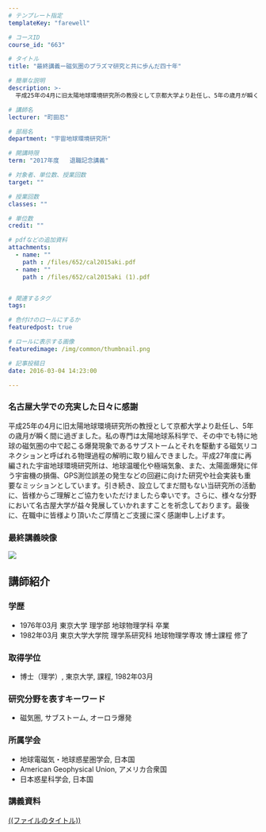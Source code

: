 ```yaml
---
# テンプレート指定
templateKey: "farewell"

# コースID
course_id: "663"

# タイトル
title: "最終講義ー磁気圏のプラズマ研究と共に歩んだ四十年"

# 簡単な説明
description: >-
  平成25年の4月に旧太陽地球環境研究所の教授として京都大学より赴任し、5年の歳月が瞬く間に過ぎました。私の専門は太陽地球系科学で、その中でも特に地球の磁気圏の中で起こる爆発現象であ...

# 講師名
lecturer: "町田忍"

# 部局名
department: "宇宙地球環境研究所"

# 開講時限
term: "2017年度	退職記念講義"

# 対象者、単位数、授業回数
target: ""

# 授業回数
classes: ""

# 単位数
credit: ""

# pdfなどの追加資料
attachments: 
  - name: "" 
    path : /files/652/cal2015aki.pdf
  - name: "" 
    path : /files/652/cal2015aki (1).pdf


# 関連するタグ
tags:

# 色付けのロールにするか
featuredpost: true

# ロールに表示する画像
featuredimage: /img/common/thumbnail.png

# 記事投稿日
date: 2016-03-04 14:23:00

---
```

  
### 名古屋大学での充実した日々に感謝  
平成25年の4月に旧太陽地球環境研究所の教授として京都大学より赴任し、5年の歳月が瞬く間に過ぎました。私の専門は太陽地球系科学で、その中でも特に地球の磁気圏の中で起こる爆発現象であるサブストームとそれを駆動する磁気リコネクションと呼ばれる物理過程の解明に取り組んできました。平成27年度に再編された宇宙地球環境研究所は、地球温暖化や極端気象、また、太陽面爆発に伴う宇宙機の損傷、GPS測位誤差の発生などの回避に向けた研究や社会実装も重要なミッションとしています。引き続き、設立してまだ間もない当研究所の活動に、皆様からご理解とご協力をいただけましたら幸いです。さらに、様々な分野において名古屋大学が益々発展していかれますことを祈念しております。最後に、在職中に皆様より頂いたご厚情とご支援に深く感謝申し上げます。  
### 最終講義映像  
[![](http://nuvideo.media.nagoya-u.ac.jp/thumbs/4059/4381)](http://nuvideo.media.nagoya-u.ac.jp/embed/fec724e47edb562cf9f22bf6ef69e5e10adc8149)
  
## 講師紹介  
  
### 学歴  
  
* 1976年03月 東京大学 理学部 地球物理学科 卒業  
* 1982年03月 東京大学大学院 理学系研究科 地球物理学専攻 博士課程 修了  
### 取得学位  
  
* 博士（理学）, 東京大学, 課程, 1982年03月  
### 研究分野を表すキーワード  
  
* 磁気圏, サブストーム, オーロラ爆発  
### 所属学会  
  
* 地球電磁気・地球惑星圏学会, 日本国  
* American Geophysical Union, アメリカ合衆国  
* 日本惑星科学会, 日本国
### 講義資料


[((ファイルのタイトル))](/files/663/((ファイル名))) 
